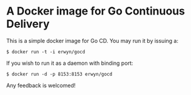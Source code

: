 # A Docker image for Go Continuous Delivery

This is a simple docker image for Go CD. You may run it by issuing a:

    $ docker run -t -i erwyn/gocd

If you wish to run it as a daemon with binding port:

    $ docker run -d -p 8153:8153 erwyn/gocd

Any feedback is welcomed!